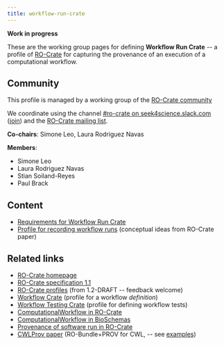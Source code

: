 ```yaml
---
title: workflow-run-crate
---
```


**Work in progress**

These are the working group pages for defining **Workflow Run Crate** -- a profile of [RO-Crate](https://w3id.org/ro/crate) for capturing the provenance of an execution of a computational workflow.


## Community

This profile is managed by a working group of the [RO-Crate community](https://www.researchobject.org/ro-crate/community.html)

We coordinate using the channel [#ro-crate on seek4science.slack.com](https://seek4science.slack.com/archives/C01LQQAAAS1) ([join](https://join.slack.com/t/seek4science/shared_invite/zt-csqh94qb-kf~kFbZxuHl1Hpxhbc8avw)) and the [RO-Crate mailing list](https://lists.elixir-europe.org/mailman/listinfo/ro-crate_elixir-europe.org).

**Co-chairs**: Simone Leo, Laura Rodriguez Navas

**Members**:
- Simone Leo
- Laura Rodriguez Navas
- Stian Soiland-Reyes
- Paul Brack
<!-- Rudolf Wittner -->


## Content

- [Requirements for Workflow Run Crate](requirements)
- [Profile for recording workflow runs](https://www.researchobject.org/2021-packaging-research-artefacts-with-ro-crate/manuscript.html#profile-for-recording-workflow-runs) (conceptual ideas from RO-Crate paper)

## Related links

- [RO-Crate homepage](https://w3id.org/ro/crate)
- [RO-Crate specification 1.1](https://www.researchobject.org/ro-crate/1.1/)
- [RO-Crate profiles](https://www.researchobject.org/ro-crate/1.2-DRAFT/profiles) (from 1.2-DRAFT -- feedback welcome)
- [Workflow Crate](https://w3id.org/workflowhub/workflow-ro-crate/)  (profile for a workflow _definition_)
- [Workflow Testing Crate](https://lifemonitor.eu/workflow_testing_ro_crate) (profile for defining workflow tests)
- [ComputationalWorkflow in RO-Crate](https://www.researchobject.org/ro-crate/1.1/workflows.html)
- [ComputationalWorkflow in BioSchemas](https://bioschemas.org/profiles/ComputationalWorkflow/)
- [Provenance of software run in RO-Crate](https://www.researchobject.org/ro-crate/1.1/provenance.html)
- [CWLProv paper](https://doi.org/10.1093/gigascience/giz095) (RO-Bundle+PROV for CWL, -- see [examples](https://w3id.org/cwl/prov/0.6.0))
